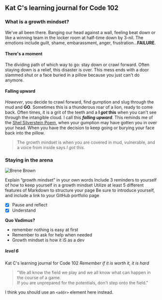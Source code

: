 ## Kat C's learning journal for Code 102
### What is a growth mindset?
We've all been there. Banging our head against a wall, feeling beat down or like a winning team in the locker room at half-time down by 3-nil. The emotions include guilt, shame, embarassment, anger, frustration...**FAILURE**.
#### There's a moment
The dividing path of which way to go: stay down or crawl forward. Often staying down is a relief, this disaster is over. This mess ends with a door slammed shut or a face buried in a pillow because you just can't do anymore. 
#### Falling upward
*However*, you decide to crawl forward, find gumption and slug through the mud and **GO**. Sometimes this is a thunderous roar of a lion, ready to come back. Often times, it is a grit of the teeth and a **I _got_ this** when you can't see through the intangible cloud.
I call this **_falling upward_**. This reminds me of the [Shel Silverstein Poem](https://i.pinimg.com/originals/f6/ea/b2/f6eab25dbd00713e64e74bd23114d79c.jpg), when your gumption may have gotten you in over your head. When you have the decision to keep going or burying your face back into the pillow.
> The growth mindset is when you are covered in mud, vulnerable, and a voice from inside says 
> *I got* this.

### Staying in the arena
![Brene Brown](https://live.staticflickr.com/2846/32503370824_b61b1c4947_z.jpg) 

Explain “growth mindset” in your own words
Include 3 reminders to yourself of how to keep yourself in a growth mindset
Utilize at least 5 different features of Markdown to structure your page
Be sure to introduce yourself, and include a link to your GitHub portfolio page

- [x] Pause and reflect
- [x] Understand 

**Quo Vadimus?**


* remember nothing is easy at first
* Remember to ask for help when needed
* Growth mindset is how it iS as a dev

##### level 6
Kat C's learning journal for Code 102
*Remember if it is worth it, it is hard*
> "We all know the field we play and we all know what can happen in the course of a game.  
> If you are unprepared for the potentials, don't step onto the field."

I think you should use an
`<addr>` element here instead.
